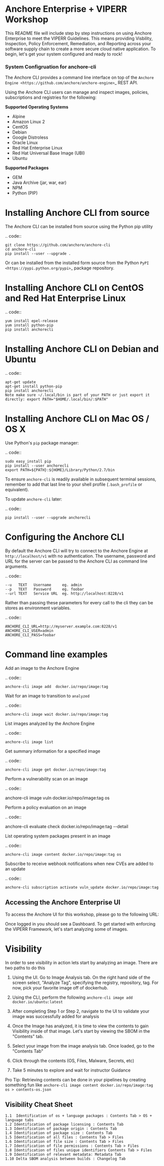 # Anchore Enterprise + VIPERR Workshop

This README file will include step by step instructions on using Anchore Enterprise to meet the VIPERR Guidelines. This means providing Visbility, Inspection, Policy Enforcement, Remediation, and Reporting across your software supply chain to create a more secure cloud native application. To begin, let's get your system configured and ready to rock!

### System Configruation for anchore-cli

The Anchore CLI provides a command line interface on top of the `Anchore Engine <https://github.com/anchore/anchore-engine>`_ REST API.

Using the Anchore CLI users can manage and inspect images, policies, subscriptions and registries for the following:

**Supported Operating Systems**

* Alpine
* Amazon Linux 2
* CentOS
* Debian
* Google Distroless
* Oracle Linux
* Red Hat Enterprise Linux
* Red Hat Universal Base Image (UBI)
* Ubuntu


**Supported Packages**

* GEM
* Java Archive (jar, war, ear)
* NPM
* Python (PIP)


Installing Anchore CLI from source
==================================

The Anchore CLI can be installed from source using the Python pip utility

.. code::

    git clone https://github.com/anchore/anchore-cli
    cd anchore-cli
    pip install --user --upgrade .

Or can be installed from the installed form source from the Python `PyPI <https://pypi.python.org/pypi>`_ package repository.

Installing Anchore CLI on CentOS and Red Hat Enterprise Linux
=============================================================

.. code::

    yum install epel-release
    yum install python-pip
    pip install anchorecli

Installing Anchore CLI on Debian and Ubuntu
===========================================

.. code::

    apt-get update
    apt-get install python-pip
    pip install anchorecli
    Note make sure ~/.local/bin is part of your PATH or just export it directly: export PATH="$HOME/.local/bin/:$PATH"

Installing Anchore CLI on Mac OS / OS X
===========================================

Use Python's `pip` package manager:

.. code::

    sudo easy_install pip
    pip install --user anchorecli
    export PATH=${PATH}:${HOME}/Library/Python/2.7/bin

To ensure `anchore-cli` is readily available in subsequent terminal sessions, remember to add that last line to your shell profile (`.bash_profile` or equivalent).

To update `anchore-cli` later:

.. code::

    pip install --user --upgrade anchorecli


Configuring the Anchore CLI
===========================

By default the Anchore CLI will try to connect to the Anchore Engine at ``http://localhost/v1`` with no authentication.
The username, password and URL for the server can be passed to the Anchore CLI as command line arguments.

.. code::

    --u   TEXT   Username     eg. admin
    --p   TEXT   Password     eg. foobar
    --url TEXT   Service URL  eg. http://localhost:8228/v1

Rather than passing these parameters for every call to the cli they can be stores as environment variables.

.. code::

    ANCHORE_CLI_URL=http://myserver.example.com:8228/v1
    ANCHORE_CLI_USER=admin
    ANCHORE_CLI_PASS=foobar

Command line examples
=====================

Add an image to the Anchore Engine

.. code::

    anchore-cli image add  docker.io/repo/image:tag

Wait for an image to transition to ``analyzed``

.. code::

    anchore-cli image wait docker.io/repo/image:tag

List images analyzed by the Anchore Engine

.. code::

    anchore-cli image list

Get summary information for a specified image

.. code::

    anchore-cli image get docker.io/repo/image:tag

Perform a vulnerability scan on an image

.. code::

   anchore-cli image vuln docker.io/repo/image:tag os

Perform a policy evaluation on an image

.. code::

   anchore-cli evaluate check docker.io/repo/image:tag --detail

List operating system packages present in an image

.. code::

    anchore-cli image content docker.io/repo/image:tag os

Subscribe to receive webhook notifications when new CVEs are added to an update

.. code::

    anchore-cli subscription activate vuln_update docker.io/repo/image:tag
    
 ## Accessing the Anchore Enterprise UI
 
 To access the Anchore UI for this workshop, please go to the following URL: 
 
 Once logged in you should see a Dashboard. To get started with enforcing the VIPERR Framework, let's start analyzing some of images.
 
 # Visibility
 
 In order to see visibility in action lets start by analyzing an image. There are two paths to do this
 
 1. Using the UI. Go to Image Analysis tab. On the right hand side of the screen select, "Analyze Tag", specifying the registry, repository, tag. For now, pick your favorite image off of dockerhub.

2. Using the CLI, perform the following `anchore-cli image add docker.io/ubuntu:latest`
3. After completing Step 1 or Step 2, navigate to the UI to validate your image was successfully added for analysis
4. Once the Image has analyzed, it is time to view the contents to gain Visibility inside of that image. Let's start by viewing the SBOM in the "Contents" tab.
5. Select your image from the image analysis tab. Once loaded, go to the "Contents Tab"
6. Click through the contents (OS, Files, Malware, Secrets, etc)
7. Take 5 minutes to explore and wait for instructor Guidance

Pro Tip: Retrieving contents can be done in your pipelines by creating something fun like `anchore-cli image content docker.io/repo/image:tag os > contents-os.json `

## Visibility Cheat Sheet
```
1.1  Identification of os + language packages : Contents Tab > OS + language tabs 
1.2 Identification of package licensing : Contents Tab
1.3 Identification of package origin : Contents Tab
1.4 Identification of package size : Contents Tab
1.5 Identification of all files : Contents Tab > Files
1.6 Identification of file size : Contents Tab > Files
1.7 Identification of file permissions : Contents Tab > Files
1.8 Identification of files unique identifiers Contents Tab > Files
1.9 Identification of relevant metadata: Metadata Tab
1.10 Delta SBOM analysis between builds : Changelog Tab
```




